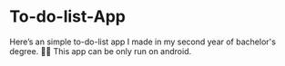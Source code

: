 # To-do-list-App
Here’s an simple to-do-list app I made in my second year of bachelor's degree.
☝🏼 This app can be only run on android.
